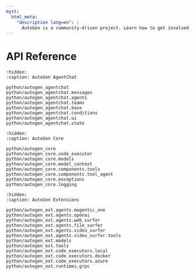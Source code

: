 ```yaml
---
myst:
  html_meta:
    "description lang=en": |
      AutoGen is a community-driven project. Learn how to get involved, contribute, and connect with the community.
---
```


# API Reference

```{toctree}
:hidden:
:caption: AutoGen AgentChat

python/autogen_agentchat
python/autogen_agentchat.messages
python/autogen_agentchat.agents
python/autogen_agentchat.teams
python/autogen_agentchat.base
python/autogen_agentchat.conditions
python/autogen_agentchat.ui
python/autogen_agentchat.state
```

```{toctree}
:hidden:
:caption: AutoGen Core

python/autogen_core
python/autogen_core.code_executor
python/autogen_core.models
python/autogen_core.model_context
python/autogen_core.components.tools
python/autogen_core.components.tool_agent
python/autogen_core.exceptions
python/autogen_core.logging
```

```{toctree}
:hidden:
:caption: AutoGen Extensions

python/autogen_ext.agents.magentic_one
python/autogen_ext.agents.openai
python/autogen_ext.agents.web_surfer
python/autogen_ext.agents.file_surfer
python/autogen_ext.agents.video_surfer
python/autogen_ext.agents.video_surfer.tools
python/autogen_ext.models
python/autogen_ext.tools
python/autogen_ext.code_executors.local
python/autogen_ext.code_executors.docker
python/autogen_ext.code_executors.azure
python/autogen_ext.runtimes.grpc
```

<!-- ::::{grid} 1 2 2 3
:margin: 4 4 0 0
:gutter: 1

:::{grid-item-card} {fas}`people-group;pst-color-primary` <br> AutoGen AgentChat
:link: python/autogen_agentchat/autogen_agentchat
:link-type: doc
:class-item: api-card
:::

:::{grid-item-card} {fas}`cube;pst-color-primary` <br> AutoGen Core
:link: python/autogen_core/autogen_core
:link-type: doc
:class-item: api-card
:::

:::{grid-item-card} {fas}`puzzle-piece;pst-color-primary` <br> AutoGen Extensions
:link: python/autogen_ext/autogen_ext
:link-type: doc
:class-item: api-card
:::

:::: -->
